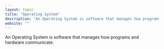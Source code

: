 ```yaml
---
layout: topic
title: "Operating System"
description: "An Operating System is software that manages how programs and hardware communicate."
website: ""
---
```


An Operating System is software that manages how programs and hardware communicate.

